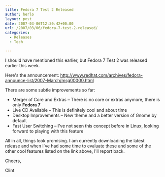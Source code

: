 ```yaml
---
title: Fedora 7 Test 2 Released
author: herlo
layout: post
date: 2007-03-06T12:30:42+00:00
url: /2007/03/06/fedora-7-test-2-released/
categories:
  - Releases
  - Tech

---
```

I should have mentioned this earlier, but Fedora 7 Test 2 was released earlier this week. 

Here's the announcement: <http://www.redhat.com/archives/fedora-announce-list/2007-March/msg00000.html>

There are some subtle improvements so far:

  * Merger of Core and Extras – There is no core or extras anymore, there is only **Fedora 7**
  * Live CD Available – This is definitely cool and about time
  * Desktop Improvements – New theme and a better version of Gnome by default
  * Fast User Switching – I've not seen this concept before in Linux, looking forward to playing with this feature

All in all, things look promising. I am currently downloading the latest release and when I've had some time to evaluate these and some of the other cool features listed on the link above, I'll report back.

Cheers,

Clint